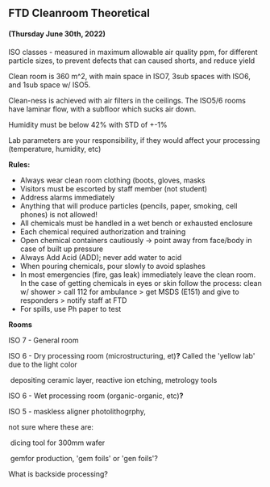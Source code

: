 
## FTD Cleanroom Theoretical

#### (Thursday June 30th, 2022)

ISO classes - measured in maximum allowable air quality ppm, for different particle sizes, to prevent defects that can caused shorts, and reduce yield

Clean room is 360 m^2, with main space in ISO7, 3sub spaces with ISO6, and 1sub space w/ ISO5.

Clean-ness is achieved with air filters in the ceilings. The ISO5/6 rooms have laminar flow, with a subfloor which sucks air down.

Humidity must be below 42% with STD of +-1%

Lab parameters are your responsibility, if they would affect your processing (temperature, humidity, etc)



**Rules:**

* Always wear clean room clothing (boots, gloves, masks
* Visitors must be escorted by staff member (not student)
* Address alarms immediately
* Anything that will produce particles (pencils, paper, smoking, cell phones) is not allowed!
* All chemicals must be handled in a wet bench or exhausted enclosure
* Each chemical required authorization and training
* Open chemical containers cautiously -> point away from face/body in case of built up pressure
* Always Add Acid (ADD); never add water to acid
* When pouring chemicals, pour slowly to avoid splashes
* In most emergencies (fire, gas leak) immediately leave the clean room. In the case of getting chemicals in eyes or skin follow the process: 	clean w/ shower > call 112 for ambulance > get MSDS (E151) and give to responders > notify staff at FTD
* For spills, use Ph paper to test

**Rooms**

ISO 7 - General room

ISO 6 - Dry processing room (microstructuring, et)**?** Called the 'yellow lab' due to the light color

​	depositing ceramic layer, reactive ion etching, metrology tools

ISO 6 - Wet processing room (organic-organic, etc)**?**

ISO 5 - maskless aligner photolithogrphy, 



not sure where these are:

​	dicing tool for 300mm wafer

​	gemfor production, 'gem foils' or 'gen foils'?

What is backside processing?

